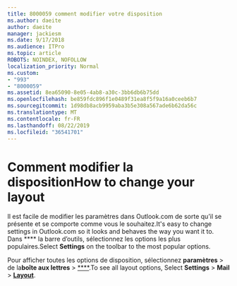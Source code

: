 ```yaml
---
title: 8000059 comment modifier votre disposition
ms.author: daeite
author: daeite
manager: jackiesm
ms.date: 9/17/2018
ms.audience: ITPro
ms.topic: article
ROBOTS: NOINDEX, NOFOLLOW
localization_priority: Normal
ms.custom:
- "993"
- "8000059"
ms.assetid: 8ea65090-8e05-4ab8-a30c-3bb6db6b75dd
ms.openlocfilehash: be859fdc896f1e0489f31ea8f5f9a16a0ceeb6b7
ms.sourcegitcommit: 1d98db8acb9959aba3b5e308a567ade6b62da56c
ms.translationtype: MT
ms.contentlocale: fr-FR
ms.lasthandoff: 08/22/2019
ms.locfileid: "36541701"
---
```

# <a name="how-to-change-your-layout"></a><span data-ttu-id="55352-102">Comment modifier la disposition</span><span class="sxs-lookup"><span data-stu-id="55352-102">How to change your layout</span></span>

<span data-ttu-id="55352-103">Il est facile de modifier les paramètres dans Outlook.com de sorte qu’il se présente et se comporte comme vous le souhaitez.</span><span class="sxs-lookup"><span data-stu-id="55352-103">It's easy to change settings in Outlook.com so it looks and behaves the way you want it to.</span></span> <span data-ttu-id="55352-104">Dans \*\*\*\* la barre d’outils, sélectionnez les options les plus populaires.</span><span class="sxs-lookup"><span data-stu-id="55352-104">Select **Settings** on the toolbar to the most popular options.</span></span>

<span data-ttu-id="55352-105">Pour afficher toutes les options de disposition, sélectionnez **paramètres** > de la**boîte aux lettres** > [\*\*\*\*](https://outlook.live.com/mail/options/mail/layout).</span><span class="sxs-lookup"><span data-stu-id="55352-105">To see all layout options, Select **Settings** > **Mail** > [**Layout**](https://outlook.live.com/mail/options/mail/layout).</span></span>
  